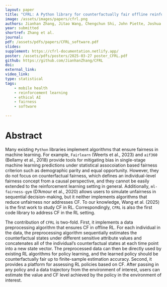 ```yaml
---
layout: paper
title: "CFRL: A Python library for counterfactually fair offline reinforcement learning via sequential data preprocessing"
image: /assets/images/papers/cfrl.png
authors: Jianhan Zhang, Jitao Wang, Chengchun Shi, John Piette, Joshua Loftus, Donglin Zeng, Zhenke Wu
year: submitted
shortref: Zhang et al.
journal: 
pdf: /assets/pdfs/papers/CFRL_software.pdf
slides:
supplement: https://cfrl-documentation.netlify.app/
poster: /assets/pdfs/posters/2025-03-27 poster_CFRL.pdf
github: https://github.com/JianhanZhang/CFRL
doi:
external_link: 
video_link: 
type: statistical
tags:
    - mobile health
    - reinforcement learning
    - ethical AI
    - fairness
    - software
 
---
```


# Abstract

Many existing `Python` libraries implement algorithms that ensure fairness in machine learning. For example, `Fairlearn` (Weerts et al., 2023) and `aif360` (Bellamy et al., 2018) provide tools for mitigating bias in single-stage machine learning predictions under statistical assocoiation based fairness criterion such as demographic parity and equal opportunity. However, they do not focus on counterfactual fairness, which defines an individual-level fairness concept from a causal perspective, and they cannot be easily extended to the reinforcement learning setting in general. Additionally, `ml-fairness-gym` (D’Amour et al., 2020) allows users to simulate unfairness in sequential decision-making, but it neither implements algorithms that reduce unfairness nor addresses CF. To our knowledge, Wang et al. (2025) is the first work to study CF in RL. Correspondingly, `CFRL` is also the first code library to address CF in the RL setting.

The contribution of `CFRL` is two-fold. First, it implements a data preprocessing algorithm that ensures CF in offline RL. For each individual in the data, the preprocessing algorithm sequentially estimates the counterfactual states under different sensitive attribute values and concatenates all of the individual’s counterfactual states at each time point into a new state vector. The preprocessed data can then be directly used by existing RL algorithms for policy learning, and the learned policy should be counterfactually fair up to finite-sample estimation accuracy. Second, it provides a platform for assessing RL policies based on CF. After passing in any policy and a data trajectory from the environment of interest, users can estimate the value and CF level achieved by the policy in the environment of interest.
